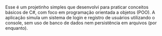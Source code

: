 Esse é um projetinho simples que desenvolvi para praticar conceitos básicos de C#, com foco em programação orientada a objetos (POO). A aplicação simula um sistema de login e registro de usuários utilizando o console, sem uso de banco de dados nem persistência em arquivos (por enquanto).
